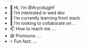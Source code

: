 - 👋 Hi, I’m @Arycdujghf
- 👀 I’m interested in wed dev
- 🌱 I’m currently learning front stack 
- 💞️ I’m looking to collaborate on ..
- 📫 How to reach me ...
- 😄 Pronouns: ...
- ⚡ Fun fact: ...

<!---
Arycdujghf/Arycdujghf is a ✨ special ✨ repository because its `README.md` (this file) appears on your GitHub profile.
You can click the Preview link to take a look at your changes.
--->
